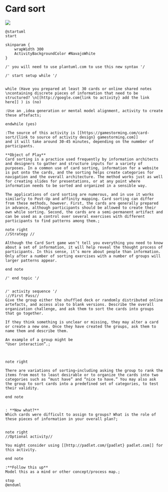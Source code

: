 # Card sort

![](https://www.plantuml.com/plantuml/img/RLR1ZXj543qpNr62GvBLhXq9k2I7JGWAv0295A88XJsqPyep7Szq3zqzTaoqKZw22nByNBw4zxh7tlL2f8tiSK_LgrUlNlMJc4n8qz1N-KDLnOrrembca8_L5xjWnhUsIPry_V1X9VZtj4vsQzF-ErDlsk0drppplG_orSzcQzxxjvrDMbrNrVAUxFqaEzltubGRILwcg3BsnZ7TelR3uLdgRCIXdSIzI-Q3t5lczpCWYPgcKNQTxJN_K9MFztyqMyqfng30YmmcIQyc9c2LseGc2d1vrrkd4hjynFcaKNvpjKSYwwnhfR6n3fg0p6gD7_rQh5lxC9XalGCsX3qKi4AW5AOwJGXsYJZltdKfZO-MozRxjbSMzH7vDZniPgQknJHukrF9ltGQzEfA7WXglk_yWwfwz0OS62Vdjb4ZhJeD9JVW3mgWlGo-qLvCRrl79-V7u4m4-2QHHMMSTT8rVesFgqfTCvErryX4lm14z5EebMLcse-1yBbK4rcE6JGca026MDIIV5v47zBoMDzDe6ECHYCGNilTrw-kAkCQiQde8PaDW6Rne5SNttmhE3YXC-U8C08r-vAvLt7JCAmqC0swd6njHmWeBghgxEpbwhtMYJ-zwit-xAnw1fH2b0p0uY0EWWDCwAoHTT3V9_3NxsMrFscp2JML2zw4I4iX6Y8BRGs0XFpys7syF4uuZ0Z8iZN1Akedo2cCFcfSo0j45HG_83nLZX_hM_ZEJ_ANE3jTHQ0WT4G71SXE4hAQppE2b5jOAkoq7-EX_JN-Qprm553ER6qxrpQ_vhSG5kW_reew5a9D39ewtyZEXqsKznD6o4I0mLc6oWcOB_PGQ0cFeOkK9XC06T7Z9RUNqLk7DbFb9mLoXE9XXe2VymfSFhJ6sJ_mpP8kn8ns1SNkp1uj9ZOpZhsjIwAx7AAKh125bcP-R26RKilLH3lOteG-Jyeh7zF5cp4VDEir301D6v21EfKJzTGOoCQkrsZyEj2gydGLef2gypi5dGjvRaF4F1wxb26L6UwHz6XEBA_P6bShSFQ8ChNTYQ9XKNxg6_A3Dn6-EPrjYndOkTa8PvGBUQsmikPkVX8vs8jHmRv3cuHvw0gvSfQscYV2n2nIbuBliq3mPfQ9w0SDjOMICRFm_y85Ovs01aJGsE1XIXhG8GEvjuGpBE10z5i9jkrIjLo-Je4QtSiIDlxqm06HP-PVewRi7EYS-_pfhoI92gJ54z8UTeN8_7gmuutpEp4hZr5XnUcETvyV3OU38W5HK1VpbTGe9NXOVloFkN1sipjIZyeum1FXmkGsvnlLZpq3WSjRAHVoqg7hD67ECwGvUzT1LdTOlNs4stIC1J0Ks-Bf3QlZg2OiigNd9PON9ByaFzgwB4OyEJfnp4PNvvK9FyygbLScHd3_WzrcHPMCeZRRMpQMRbglUwN_rHiETO1U_82Ai2LJiAk9SpklL11MDaqPF5DdAaqVVHvpxFcDe6-HWxkGxnLhrgxqn8dcwIyEKNTufAxLELxSP1cLLGDft4ZSqXTdkl9-RfcoLTO1ZbvmjUcU7GI4w3cqyqAON8qhGiYRrSQORJYV7SoUOvcxbXtcu7iS9bvDl5CsjzPolkFjenneRhWa5RTWEuevVvbtof610J2VEgZ139GHT-ZSZO73Wl6iliIj8B1KpIkC8_4FH-fagEYGr2J-k8DkN7BMs-TFVrgKFEMDQdYrQszr7X03kyGdM0X3B5Otm2NvMxbCSHK6Gqy69NXwSEox_KWxVti7nQdkw2wVF_qzSA6GC5IGcS0pnvsCj_XumUU_OgvB4w2VcSGRc5a0jv9niMkZi1xGFq_-JV9pleBhH9fzSukBKuEfE9cVwf6SdVqC0zb1GPUuFE3g2iWboOwiql9iFVMP38mERWHo5DwblANoRCn0uPxpbOfRulzlajW0CAzm53zlmfUFgpic-NBaOVZKOPHfbfcSB0nOTSGI3d1lzl9u_nnDqslALxMFvVErt3p3VPDB--J2TqB6exEpvvvRfvoPHl3nKxvpbdUu9GQRzxNuR1S0KkkObWSBnHQbEd7h6wid28mh_hy0)

```
@startuml
start

skinparam {
	wrapWidth 300
    ActivityBackgroundColor #NavajoWhite
}

/' you will need to use plantuml.com to use this new syntax '/

/' start setup while '/


while (Have you prepared at least 30 cards or online shared notes \ncontaining discrete pieces of information that need to be structured? \n[[http://google.com{link to activity} add the link here]] ) is (no)

:Use an ,idea generation or mental model alignment, activity to create these aftefacts;

endwhile (yes)

:The source of this activity is [[https://gamestorming.com/card-sort/{link to source of activity design} gamestorming.com]]
and it will take around 30-45 minutes, depending on the nummber of participants.

**Object of Play**
Card sorting is a practice used frequently by information architects and designers to gather and structure inputs for a variety of purposes. In a common use of card sorting, information for a website is put onto the cards, and the sorting helps create categories for navigation and the overall architecture. The method works just as well for creating slides for presentations, or at any point where information needs to be sorted and organized in a sensible way.

The applications of card sorting are numerous, and in use it works similarly to Post-Up and affinity mapping. Card sorting can differ from these methods, however. First, the cards are generally prepared in advance, although participants should be allowed to create their own while sorting. Second, the cards are a semi-permanent artifact and can be used as a control over several exercises with different participants to find patterns among them.;

note right
//Strategy //

Although the Card Sort game won’t tell you everything you need to know about a set of information, it will help reveal the thought process of participants. In this sense, it’s more about people than information. Only after a number of sorting exercises with a number of groups will larger patterns appear.

end note

/' end topic '/


/' activity sequence '/
://First Pass//
Give the group either the shuffled deck or randomly distributed online artefacts, and access also to blank versions. Describe the overall organization challenge, and ask them to sort the cards into groups that go together.

If they think something is unclear or missing, they may alter a card or create a new one. Once they have created the groups, ask them to name them and describe them.

An example of a group might be
"User interaction”.;



note right

There are variations of sorting—including asking the group to rank the items from most to least desirable or to organize the cards into two categories such as “must have” and “nice to have.” You may also ask the group to sort cards into a predefined set of categories, to test their validity.

end note


: **Now what?**
Which cards were difficult to assign to groups? What is the role of these pieces of information in your overall plan?;


note right
//Optional activity//

You might consider using [[http://padlet.com/{padlet} padlet.com]] for this activity.

end note

:**Follow this up**
Model this as a mind or other concept/process map.;

stop
@enduml
```
